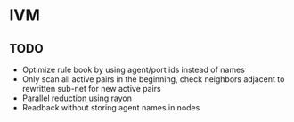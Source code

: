 # IVM

## TODO
- Optimize rule book by using agent/port ids instead of names
- Only scan all active pairs in the beginning, check neighbors adjacent to rewritten sub-net for new active pairs
- Parallel reduction using rayon
- Readback without storing agent names in nodes

